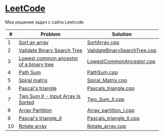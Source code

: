 [LeetCode](https://leetcode.com/problemset/all/)
========
Мои решения задач с сайта Leetcode

| #   | Problem                                                                                                                         | Solution                                                                                                                                    |
|-----|-------------------------------------------------------------------------------------------------------------------------------|---------------------------------------------------------------------------------------------------------------------------------------------|
| 1   | [Sort an array](https://leetcode.com/problems/sort-an-array/)                                                                 | [SortArray.cpp](SortArray.cpp)                                                                                                              |
| 2   | [Validate Binary Search Tree](https://leetcode.com/problems/validate-binary-search-tree/)                                     | [ValidateBinarySearchTree.cpp](ValidateBinarySearchTree.cpp)                                                                               |
| 3   | [Lowest common ancestor of a binary tree](https://leetcode.com/problems/lowest-common-ancestor-of-a-binary-tree/)             | [LowestCommonAncestor.cpp](LowestCommonAncestor.cpp)                                                                                   |
| 4   | [Path Sum](https://leetcode.com/problems/path-sum/)                                                                           | [PathSum.cpp](PathSum.cpp)                                                                                                                    |
| 5   | [Spiral matrix](https://leetcode.com/problems/spiral-matrix/)                                                           | [Spiral_Matrix.cpp](Spiral_Matrix.cpp)
| 6   | [Pascal's triangle](https://leetcode.com/problems/pascals-triangle/)                                                          | [Pascals_triangle.cpp](Pascals_triangle.cpp)                                                                                       |
| 7   | [Two Sum II - Input Array Is Sorted](https://leetcode.com/problems/two-sum-ii-input-array-is-sorted/)                                                             | [Two_Sum_II.cpp](Two_Sum_II.cpp)                                                                           |
| 8   | [Array Partition](https://leetcode.com/problems/array-partition/)                                                             | [Array_partition_I.cpp](Array_partition_I.cpp)                                                                                                              |
| 9   | [Pascal's triangle_II](https://leetcode.com/problems/pascals-triangle-ii/)                                                          | [Pascals_triangle_II.cpp](Pascals_triangle_II.cpp)  
| 10  | [Rotate array](https://leetcode.com/problems/rotate-array/)                                                          | [Rotate_array.cpp](Rotate_array.cpp)
